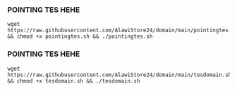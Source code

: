 ### POINTING TES HEHE
<pre><code>wget https://raw.githubusercontent.com/AlawiStore24/domain/main/pointingtes.sh && chmod +x pointingtes.sh && ./pointingtes.sh</code></pre>
### POINTING TES HEHE
<pre><code>wget https://raw.githubusercontent.com/AlawiStore24/domain/main/tesdomain.sh && chmod +x tesdomain.sh && ./tesdomain.sh</code></pre>
